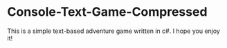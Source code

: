 # Console-Text-Game-Compressed
This is a simple text-based adventure game written in c#.
I hope you enjoy it!
